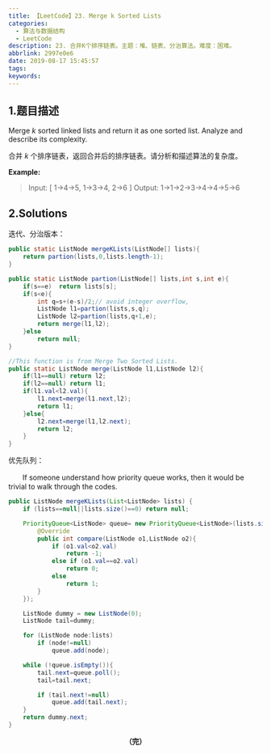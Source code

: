 ```yaml
---
title: 【LeetCode】23. Merge k Sorted Lists
categories:
  - 算法与数据结构
  - LeetCode
description: 23. 合并K个排序链表。主题：堆、链表、分治算法。难度：困难。
abbrlink: 2997e0e6
date: 2019-08-17 15:45:57
tags:
keywords:
---
```


## 1.题目描述

Merge *k* sorted linked lists and return it as one sorted list. Analyze and describe its complexity.

合并 *k* 个排序链表，返回合并后的排序链表。请分析和描述算法的复杂度。

**Example:**

> Input:
> [
>   1->4->5,
>   1->3->4,
>   2->6
> ]
> Output: 1->1->2->3->4->4->5->6

## 2.Solutions

迭代、分治版本：

~~~java
public static ListNode mergeKLists(ListNode[] lists){
    return partion(lists,0,lists.length-1);
}

public static ListNode partion(ListNode[] lists,int s,int e){
    if(s==e)  return lists[s];
    if(s<e){
        int q=s+(e-s)/2;// avoid integer overflow,
        ListNode l1=partion(lists,s,q);
        ListNode l2=partion(lists,q+1,e);
        return merge(l1,l2);
    }else
        return null;
}

//This function is from Merge Two Sorted Lists.
public static ListNode merge(ListNode l1,ListNode l2){
    if(l1==null) return l2;
    if(l2==null) return l1;
    if(l1.val<l2.val){
        l1.next=merge(l1.next,l2);
        return l1;
    }else{
        l2.next=merge(l1,l2.next);
        return l2;
    }
}
~~~

优先队列：

　　If someone understand how priority queue works, then it would be trivial to walk through the codes.

~~~java
public ListNode mergeKLists(List<ListNode> lists) {
    if (lists==null||lists.size()==0) return null;

    PriorityQueue<ListNode> queue= new PriorityQueue<ListNode>(lists.size(),new Comparator<ListNode>(){
        @Override
        public int compare(ListNode o1,ListNode o2){
            if (o1.val<o2.val)
                return -1;
            else if (o1.val==o2.val)
                return 0;
            else 
                return 1;
        }
    });

    ListNode dummy = new ListNode(0);
    ListNode tail=dummy;

    for (ListNode node:lists)
        if (node!=null)
            queue.add(node);

    while (!queue.isEmpty()){
        tail.next=queue.poll();
        tail=tail.next;

        if (tail.next!=null)
            queue.add(tail.next);
    }
    return dummy.next;
}
~~~

<center><font style="font-weight:bold">（完）</font></center>

